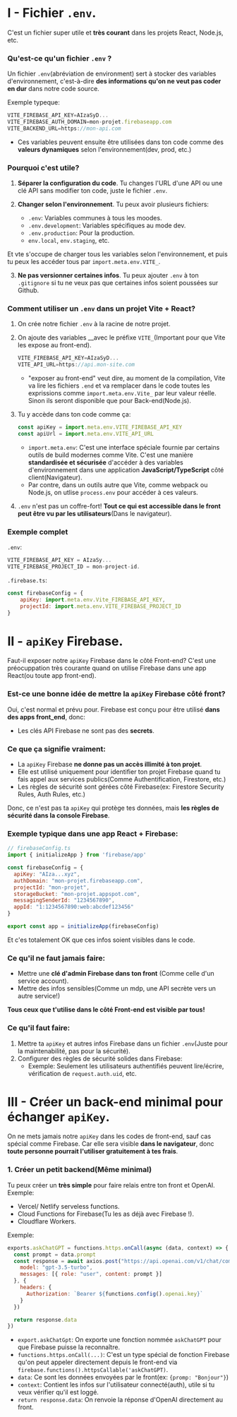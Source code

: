 # I - Fichier ``.env``.
C'est un fichier super utile et __très courant__ dans les projets React, Node.js, etc.
### Qu'est-ce qu'un fichier ``.env`` ?
Un fichier ``.env``(abréviation de environment) sert à stocker des variables d'environnement, c'est-à-dire __des informations qu'on ne veut pas coder en dur__ dans notre code source.

Exemple typeque:
````ts
VITE_FIREBASE_API_KEY=AIzaSyD...
VITE_FIREBASE_AUTH_DOMAIN=mon-projet.firebaseapp.com
VITE_BACKEND_URL=https://mon-api.com
````
* Ces variables peuvent ensuite être utilisées dans ton code comme des __valeurs dynamiques__ selon l'environnement(dev, prod, etc.)

### Pourquoi c'est utile?
1. __Séparer la configuration du code__.
Tu changes l'URL d'une API ou une clé API sans modifier ton code, juste le fichier ``.env``.

2. __Changer selon l'environnement__.
Tu peux avoir plusieurs fichiers:
	* ``.env``: Variables communes à tous les moodes.
	* ``.env.development``: Variables spécifiques au mode dev.
	* ``.env.production``: Pour la production.
	* ``env.local``, ``env.staging``, etc.

Et vte s'occupe de charger tous les variables selon l'environnement, et puis tu peux les accéder tous par ``import.meta.env.VITE_``.

3. __Ne pas versionner certaines infos__.
Tu peux ajouter ``.env`` à ton ``.gitignore`` si tu ne veux pas que certaines infos soient poussées sur Github.

### Comment utiliser un ``.env`` dans un projet Vite + React?
1. On crée notre fichier ``.env`` à la racine de notre projet.
2. On ajoute des variables __avec le préfixe ``VITE_``(Important pour que Vite les expose au front-end).
	````js
	VITE_FIREBASE_API_KEY=AIzaSyD...
	VITE_API_URL=https://api.mon-site.com
	````
	* "exposer au front-end" veut dire, au moment de la compilation, Vite va lire les fichiers ``.end`` et va remplacer dans le code toutes les exprissions comme ``import.meta.env.Vite_`` par leur valeur réelle. Sinon ils seront disponible que pour Back-end(Node.js).
3. Tu y accède dans ton code comme ça:
	````js
	const apiKey = import.meta.env.VITE_FIREBASE_API_KEY
	const apiUrl = import.meta.env.VITE_API_URL
	````
	* ``import.meta.env``: C'est une interface spéciale fournie par certains outils de build modernes comme Vite. C'est une manière __standardisée et sécurisée__ d'accéder à des variables d'environnement dans une application __JavaScript/TypeScript__ côté client(Navigateur).
	* Par contre, dans un outils autre que Vite, comme webpack ou Node.js, on utlise ``process.env`` pour accéder à ces valeurs.

4. ``.env`` n'est pas un coffre-fort! __Tout ce qui est accessible dans le front peut être vu par les utilisateurs__(Dans le navigateur).

### Exemple complet
``.env``:
````js
VITE_FIREBASE_API_KEY = AIzaSy...
VITE_FIREBASE_PROJECT_ID = mon-project-id.
````

``.firebase.ts``:
````js
const firebaseConfig = {
	apiKey: import.meta.env.Vite_FIREBASE_API_KEY,
	projectId: import.meta.env.VITE_FIREBASE_PROJECT_ID
}
````

# II - ``apiKey`` Firebase.
Faut-il exposer notre ``apiKey`` Firebase dans le côté Front-end?
C'est une préocuppation très courante quand on utilise Firebase dans une app React(ou toute app front-end).

### Est-ce une bonne idée de mettre la ``apiKey`` Firebase côté front?
Oui, c'est normal et prévu pour.
Firebase est conçu pour être utilisé __dans des apps front_end__, donc:
* Les clés API Firebase ne sont pas des __secrets__.

### Ce que ça signifie vraiment:
* La ``apiKey`` Firebase __ne donne pas un accès illimité à ton projet__.
* Elle est utilisé uniquement pour identifier ton projet Firebase quand tu fais appel aux services publics(Comme Authentification, Firestore, etc.)
* Les règles de sécurité sont gérées côté Firebase(ex: Firestore Security Rules, Auth Rules, etc.)

Donc, ce n'est pas ta ``apiKey`` qui protège tes données, mais __les règles de sécurité dans la console Firebase__.

### Exemple typique dans une app React + Firebase:
````js
// firebaseConfig.ts
import { initializeApp } from 'firebase/app'

const firebaseConfig = {
  apiKey: "AIza...xyz",
  authDomain: "mon-projet.firebaseapp.com",
  projectId: "mon-projet",
  storageBucket: "mon-projet.appspot.com",
  messagingSenderId: "1234567890",
  appId: "1:1234567890:web:abcdef123456"
}

export const app = initializeApp(firebaseConfig)
````

Et c'es totalement OK que ces infos soient visibles dans le code.

### Ce qu'il ne faut jamais faire:
* Mettre une __clé d'admin Firebase dans ton front__ (Comme celle d'un service account).
* Mettre des infos sensibles(Comme un mdp, une API secrète vers un autre service!)

__Tous ceux que t'utilise dans le côté Front-end est visible par tous!__

### Ce qu'il faut faire:
1. Mettre ta ``apiKey`` et autres infos Firebase dans un fichier ``.env``(Juste pour la maintenabilité, pas pour la sécurité).
2. Configurer des règles de sécurité solides dans Firebase:
	* Exemple: Seulement les utilisateurs authentifiés peuvent lire/écrire, vérification de ``request.auth.uid``, etc.

# III - Créer un back-end minimal pour échanger ``apiKey``.
On ne mets jamais notre ``apiKey`` dans les codes de front-end, sauf cas spécial comme Firebase.
Car elle sera visible __dans le navigateur__, donc __toute personne pourrait l'utiliser gratuitement à tes frais__.

### 1. Créer un petit backend(Même minimal)
Tu peux créer un __très simple__ pour faire relais entre ton front et OpenAI.
Exemple: 
* Vercel/ Netlify serveless functions.
* Cloud Functions for Firebase(Tu les as déjà avec Firebase !).
* Cloudflare Workers.

Exemple:
````js
exports.askChatGPT = functions.https.onCall(async (data, context) => {
  const prompt = data.prompt
  const response = await axios.post("https://api.openai.com/v1/chat/completions", {
    model: "gpt-3.5-turbo",
    messages: [{ role: "user", content: prompt }]
  }, {
    headers: {
      Authorization: `Bearer ${functions.config().openai.key}`
    }
  })

  return response.data
})
````
* ``export.askChatGpt``: On exporte une fonction nommée ``askChatGPT`` pour que Firebase puisse la reconnaître.
* ``functions.https.onCall(...)``: C'est un type spécial de fonction Firebase qu'on peut appeler directement depuis le front-end via ``firebase.functions().httpsCallable('askChatGPT)``.
* ``data``: Ce sont les données envoyées par le front(ex: ``{promp: "Bonjour"}``)
* ``context``: Contient les infos sur l'utilisateur connecté(auth), utile si tu veux vérifier qu'il est loggé.
* ``return response.data``: On renvoie la réponse d'OpenAI directement au front.

